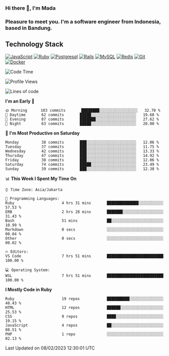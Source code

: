 ### Hi there 👋, I'm Mada
### Pleasure to meet you. I'm a software engineer from Indonesia, based in Bandung.

## Technology Stack

[![JavaScript](https://img.shields.io/badge/-JavaScript-%23F7DF1C?style=flat-square&logo=javascript&logoColor=000000&labelColor=%23F7DF1C&color=%23FFCE5A)](https://www.javascript.com/)
[![Ruby](https://img.shields.io/badge/Ruby-CC342D?style=flat-square&logo=ruby&logoColor=white)](https://www.ruby-lang.org/en/)
[![Postgresql](https://img.shields.io/badge/PostgreSQL-316192?style=flat-square&logo=postgresql&logoColor=ffffff)](https://www.postgresql.org/)
[![Rails](https://img.shields.io/badge/Ruby_on_Rails-CC0000?style=flat-square&logo=ruby-on-rails&logoColor=white)](https://rubyonrails.org/)
[![MySQL](https://img.shields.io/badge/-MySQL-4479A1?style=flat-square&logo=MySQL&logoColor=ffffff)](https://www.mysql.com/)
[![Redis](https://img.shields.io/badge/-Redis-DC382D?style=flat-square&logo=Redis&logoColor=ffffff)](https://redis.io/)
[![Git](https://img.shields.io/badge/-Git-%23F05032?style=flat-square&logo=git&logoColor=%23ffffff)](https://git-scm.com/)
[![Docker](https://img.shields.io/badge/-Docker-2496ED?style=flat-square&logo=docker&logoColor=ffffff)](https://www.docker.com/)
<!--
**madaarya/madaarya** is a ✨ _special_ ✨ repository because its `README.md` (this file) appears on your GitHub profile.

Here are some ideas to get you started:

- 🔭 I’m currently working on ...
- 🌱 I’m currently learning ...
- 👯 I’m looking to collaborate on ...
- 🤔 I’m looking for help with ...
- 💬 Ask me about ...
- 📫 How to reach me: ...
- 😄 Pronouns: ...
- ⚡ Fun fact: ...
-->
<!--START_SECTION:waka-->
![Code Time](http://img.shields.io/badge/Code%20Time-5%2C183%20hrs%2046%20mins-blue)

![Profile Views](http://img.shields.io/badge/Profile%20Views-0-blue)

![Lines of code](https://img.shields.io/badge/From%20Hello%20World%20I%27ve%20Written-863%20Thousand%20lines%20of%20code-blue)

**I'm an Early 🐤** 

```text
🌞 Morning      103 commits       ████████░░░░░░░░░░░░░░░░░   32.70 % 
🌆 Daytime       62 commits       █████░░░░░░░░░░░░░░░░░░░░   19.68 % 
🌃 Evening       87 commits       ███████░░░░░░░░░░░░░░░░░░   27.62 % 
🌙 Night         63 commits       █████░░░░░░░░░░░░░░░░░░░░   20.00 % 

```
📅 **I'm Most Productive on Saturday** 

```text
Monday          38 commits       ███░░░░░░░░░░░░░░░░░░░░░░   12.06 % 
Tuesday         37 commits       ███░░░░░░░░░░░░░░░░░░░░░░   11.75 % 
Wednesday       42 commits       ███░░░░░░░░░░░░░░░░░░░░░░   13.33 % 
Thursday        47 commits       ███░░░░░░░░░░░░░░░░░░░░░░   14.92 % 
Friday          38 commits       ███░░░░░░░░░░░░░░░░░░░░░░   12.06 % 
Saturday        74 commits       █████░░░░░░░░░░░░░░░░░░░░   23.49 % 
Sunday          39 commits       ███░░░░░░░░░░░░░░░░░░░░░░   12.38 % 

```


📊 **This Week I Spent My Time On** 

```text
⌚︎ Time Zone: Asia/Jakarta

💬 Programming Languages: 
Ruby                     4 hrs 31 mins       ██████████████░░░░░░░░░░░   57.53 % 
ERB                      2 hrs 28 mins       ███████░░░░░░░░░░░░░░░░░░   31.43 % 
Bash                     51 mins             ██░░░░░░░░░░░░░░░░░░░░░░░   10.99 % 
Markdown                 0 secs              ░░░░░░░░░░░░░░░░░░░░░░░░░   00.04 % 
Other                    0 secs              ░░░░░░░░░░░░░░░░░░░░░░░░░   00.02 % 

🔥 Editors: 
VS Code                  7 hrs 51 mins       █████████████████████████   100.00 % 

💻 Operating System: 
WSL                      7 hrs 51 mins       █████████████████████████   100.00 % 

```

**I Mostly Code in Ruby** 

```text
Ruby                     19 repos            ██████████░░░░░░░░░░░░░░░   40.43 % 
HTML                     12 repos            ██████░░░░░░░░░░░░░░░░░░░   25.53 % 
CSS                      9 repos             ████░░░░░░░░░░░░░░░░░░░░░   19.15 % 
JavaScript               4 repos             ██░░░░░░░░░░░░░░░░░░░░░░░   08.51 % 
PHP                      1 repo              ░░░░░░░░░░░░░░░░░░░░░░░░░   02.13 % 

```



 Last Updated on 08/02/2023 12:30:01 UTC
<!--END_SECTION:waka-->
